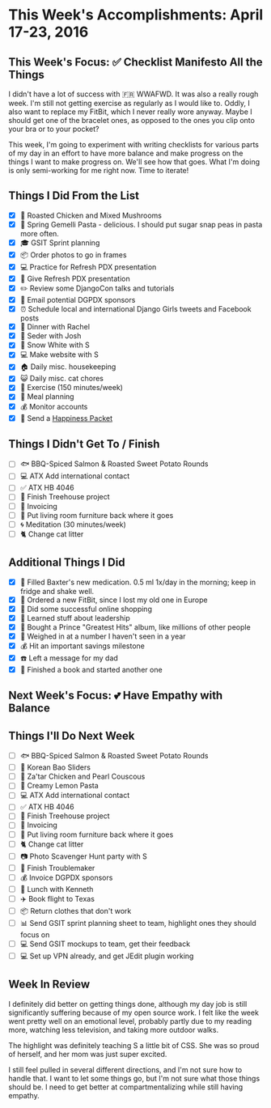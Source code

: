 
# This Week's Accomplishments: April 17-23, 2016

## This Week's Focus: :white_check_mark: Checklist Manifesto All the Things 

I didn't have a lot of success with :fr: WWAFWD. It was also a really rough week. I'm still not getting exercise as regularly as I would like to. Oddly, I also want to replace my FitBit, which I never really wore anyway. Maybe I should get one of the bracelet ones, as opposed to the ones you clip onto your bra or to your pocket? 

This week, I'm going to experiment with writing checklists for various parts of my day in an effort to have more balance and make progress on the things I want to make progress on. We'll see how that goes. What I'm doing is only semi-working for me right now. Time to iterate! 

## Things I Did From the List

- [x] :rooster: Roasted Chicken and Mixed Mushrooms 
- [x] :spaghetti: Spring Gemelli Pasta - delicious. I should put sugar snap peas in pasta more often. 
- [x] :mortar_board: GSIT Sprint planning 
- [x] :package: Order photos to go in frames
- [x] :computer: Practice for Refresh PDX presentation
- [x] :microphone: Give Refresh PDX presentation 
- [x] :pencil2: Review some DjangoCon talks and tutorials 
- [x] :love_letter: Email potential DGPDX sponsors 
- [x] :alarm_clock: Schedule local and international Django Girls tweets and Facebook posts 
- [x] :ramen: Dinner with Rachel 
- [x] :wine_glass: Seder with Josh 
- [x] :apple: Snow White with S 
- [x] :computer: Make website with S 
- [x] :house: Daily misc. housekeeping
- [x] :smiley_cat: Daily misc. cat chores
- [x] :shoe: Exercise (150 minutes/week)  
- [x] :fork_and_knife: Meal planning
- [x] :moneybag: Monitor accounts 
- [x] :love_letter: Send a [Happiness Packet](https://www.happinesspackets.io)

## Things I Didn't Get To / Finish

- [ ] :fish: BBQ-Spiced Salmon & Roasted Sweet Potato Rounds
- [ ] :computer: ATX Add international contact 
- [ ] :white_check_mark: ATX HB 4046 
- [ ] :deciduous_tree: Finish Treehouse project
- [ ] :email: Invoicing 
- [ ] :house_with_garden: Put living room furniture back where it goes 
- [ ] :cyclone: Meditation (30 minutes/week)
- [ ] :cat2: Change cat litter 

## Additional Things I Did

- [x] :pill: Filled Baxter's new medication. 0.5 ml 1x/day in the morning; keep in fridge and shake well. 
- [x] :shoe: Ordered a new FitBit, since I lost my old one in Europe 
- [x] :womans_clothes: Did some successful online shopping 
- [x] :speech_balloon: Learned stuff about leadership 
- [x] :guitar: Bought a Prince "Greatest Hits" album, like millions of other people 
- [x] :dress: Weighed in at a number I haven't seen in a year 
- [x] :moneybag: Hit an important savings milestone 
- [x] :phone: Left a message for my dad
- [x] :book: Finished a book and started another one

## Next Week's Focus: :two_hearts: Have Empathy with Balance 

## Things I'll Do Next Week

- [ ] :fish: BBQ-Spiced Salmon & Roasted Sweet Potato Rounds
- [ ] :rice: Korean Bao Sliders 
- [ ] :chicken: Za'tar Chicken and Pearl Couscous 
- [ ] :lemon: Creamy Lemon Pasta 
- [ ] :computer: ATX Add international contact 
- [ ] :white_check_mark: ATX HB 4046 
- [ ] :deciduous_tree: Finish Treehouse project
- [ ] :email: Invoicing 
- [ ] :house_with_garden: Put living room furniture back where it goes 
- [ ] :cat2: Change cat litter 
- [ ] :camera: Photo Scavenger Hunt party with S 
- [ ] :book: Finish Troublemaker 
- [ ] :moneybag: Invoice DGPDX sponsors 
- [ ] :pizza: Lunch with Kenneth 
- [ ] :airplane: Book flight to Texas 
- [ ] :package: Return clothes that don't work 
- [ ] :bar_chart: Send GSIT sprint planning sheet to team, highlight ones they should focus on 
- [ ] :computer: Send GSIT mockups to team, get their feedback 
- [ ] :computer: Set up VPN already, and get JEdit plugin working 

## Week In Review

I definitely did better on getting things done, although my day job is still significantly suffering because of my open source work. I felt like the week went pretty well on an emotional level, probably partly due to my reading more, watching less television, and taking more outdoor walks. 

The highlight was definitely teaching S a little bit of CSS. She was so proud of herself, and her mom was just super excited. 

I still feel pulled in several different directions, and I'm not sure how to handle that. I want to let some things go, but I'm not sure what those things should be. I need to get better at compartmentalizing while still having empathy. 
